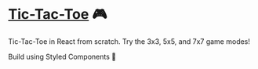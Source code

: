 # [Tic-Tac-Toe](https://tic-tac-toe.trevorleeman.com) 🎮

Tic-Tac-Toe in React from scratch. Try the 3x3, 5x5, and 7x7 game modes!

Build using Styled Components 🎨
